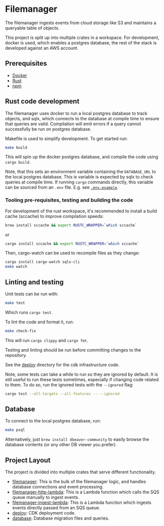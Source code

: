 # Filemanager

The filemanager ingests events from cloud storage like S3 and maintains a queryable table of objects.

This project is split up into multiple crates in a workspace. For development, docker is used, which enables a postgres database, the rest of the stack is developed against an AWS account.

## Prerequisites

- [Docker](https://docs.docker.com/get-docker/)
- [Rust](https://www.rust-lang.org/tools/install)
- [npm](https://www.npmjs.com/get-npm)

## Rust code development

The filemanager uses docker to run a local postgres database to track objects, and sqlx, which connects to the database
at compile time to ensure that queries are valid. Compilation will emit errors if a query cannot successfully be run
on postgres database.

Makefile is used to simplify development. To get started run:

```sh
make build
```

This will spin up the docker postgres database, and compile the code using `cargo build`.

Note, that this sets an environment variable containing the `DATABASE_URL` to the local postgres database. This is variable
is expected by sqlx to check queries at compile time. If running `cargo` commands directly, this variable can be sourced
from an `.env` file. E.g. see [`.env.example`][env-example].

### Tooling pre-requisites, testing and building the code

For development of the rust workspace, it's recommended to install a build cache (sccache) to improve compilation speeds:

```sh
brew install sccache && export RUSTC_WRAPPER=`which sccache`
```

or

```sh
cargo install sccache && export RUSTC_WRAPPER=`which sccache`
```

Then, cargo-watch can be used to recompile files as they change:

```sh
cargo install cargo-watch sqlx-cli
make watch
```

## Linting and testing

Unit tests can be run with:

```sh
make test
```

Which runs `cargo test`.

To lint the code and format it, run:

```sh
make check-fix
```

This will run `cargo clippy` and `cargo fmt`.

Testing and linting should be run before committing changes to the repository.

See the [deploy][deploy] directory for the cdk infrastructure code.

Note, some tests can take a while to run so they are ignored by default. It is still useful to run these tests sometimes,
especially if changing code related to them. To do so, run the ignored tests with the `--ignored` flag:

```sh
cargo test --all-targets --all-features -- --ignored
```

## Database

To connect to the local postgres database, run:

```bash
make psql
```

Alternatively, just `brew install dbeaver-community` to easily browse the database contents (or any other DB viewer you prefer).

[deploy]: ./deploy
[env-example]: .env.example

## Project Layout

The project is divided into multiple crates that serve different functionality.

* [filemanager]: This is the bulk of the filemanager logic, and handles database connections and event processing.
* [filemanager-http-lambda]: This is a Lambda function which calls the SQS queue manually to ingest events.
* [filemanager-ingest-lambda]: This is a Lambda function which ingests events directly passed from an SQS queue.
* [deploy]: CDK deployment code.
* [database]: Database migration files and queries.

[filemanager]: filemanager
[filemanager-http-lambda]: filemanager-http-lambda
[filemanager-ingest-lambda]: filemanager-ingest-lambda
[deploy]: deploy
[database]: database
